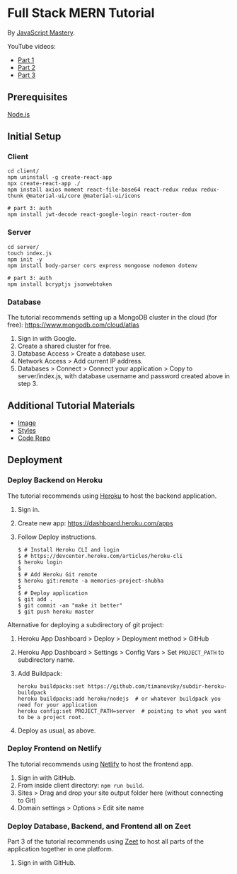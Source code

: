 Full Stack MERN Tutorial
===

By [JavaScript Mastery](https://www.youtube.com/channel/UCmXmlB4-HJytD7wek0Uo97A).

YouTube videos:
- [Part 1](https://youtu.be/ngc9gnGgUdA)
- [Part 2](https://youtu.be/aibtHnbeuio)
- [Part 3](https://youtu.be/LKlO8vLvUao)

Prerequisites
---

[Node.js](https://nodejs.org/en/)

Initial Setup
---

### Client

```shell
cd client/
npm uninstall -g create-react-app
npx create-react-app ./
npm install axios moment react-file-base64 react-redux redux redux-thunk @material-ui/core @material-ui/icons

# part 3: auth
npm install jwt-decode react-google-login react-router-dom
```

### Server

```shell
cd server/
touch index.js
npm init -y
npm install body-parser cors express mongoose nodemon dotenv

# part 3: auth
npm install bcryptjs jsonwebtoken
```

### Database

The tutorial recommends setting up a MongoDB cluster in the cloud (for free): <https://www.mongodb.com/cloud/atlas>

1. Sign in with Google.
1. Create a shared cluster for free.
1. Database Access > Create a database user.
1. Network Access > Add current IP address.
1. Databases > Connect > Connect your application > Copy to server/index.js, with database username and password created above in step 3.

Additional Tutorial Materials
---

- [Image](https://raw.githubusercontent.com/adrianhajdin/project_mern_memories/master/client/src/images/memories.png?token=AF56X74XONEUGZ4FD2FUIA27UURPI)
- [Styles](https://gist.github.com/adrianhajdin/d99aaa67124f0de7667fd3937715fb26)
- [Code Repo](https://github.com/adrianhajdin/project_mern_memories)

Deployment
---

### Deploy Backend on Heroku

The tutorial recommends using [Heroku](https://www.heroku.com/) to host the backend application.

1. Sign in.
1. Create new app: <https://dashboard.heroku.com/apps>
1. Follow Deploy instructions.

    ```shell
    $ # Install Heroku CLI and login
    $ # https://devcenter.heroku.com/articles/heroku-cli
    $ heroku login
    $
    $ # Add Heroku Git remote
    $ heroku git:remote -a memories-project-shubha
    $
    $ # Deploy application
    $ git add .
    $ git commit -am "make it better"
    $ git push heroku master
    ```

Alternative for deploying a subdirectory of git project:

1. Heroku App Dashboard > Deploy > Deployment method > GitHub
1. Heroku App Dashboard > Settings > Config Vars > Set `PROJECT_PATH` to subdirectory name.
1. Add Buildpack:

    ```shell
    heroku buildpacks:set https://github.com/timanovsky/subdir-heroku-buildpack
    heroku buildpacks:add heroku/nodejs  # or whatever buildpack you need for your application
    heroku config:set PROJECT_PATH=server  # pointing to what you want to be a project root.
    ```

1. Deploy as usual, as above.

### Deploy Frontend on Netlify

The tutorial recommends using [Netlify](https://www.netlify.com/) to host the frontend app.

1. Sign in with GitHub.
1. From inside client directory: `npm run build`.
1. Sites > Drag and drop your site output folder here (without connecting to Git)
1. Domain settings > Options > Edit site name

### Deploy Database, Backend, and Frontend all on Zeet

Part 3 of the tutorial recommends using [Zeet](https://zeet.co/) to host all parts of the application together in one platform.

1. Sign in with GitHub.
